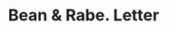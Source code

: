 ---
doi: 10.7916/D88K8N6Z
date_other: '1882'
date_other_textual: '1882'
form: correspondence
genre:
- Letters (correspondence)
name:
- Bean & Rabe
object_in_context_url: https://biggert.cul.columbia.edu/items/view/ave_biggert_01386
subject_hierarchical_geographic:
- Philadelphia, Pennsylvania, United States
subject_name:
- Bean & Rabe
title: Bean & Rabe. Letter
sort_title: Bean & Rabe. Letter
call_number: ave_biggert_01386
coordinates:
- 40.00944444444445,-75.13333333333334
pid: ave_biggert_01386
identifiers: ave_biggert_01386
permalink: /biggert/ave_biggert_01386/
layout: iiif-image-page
---